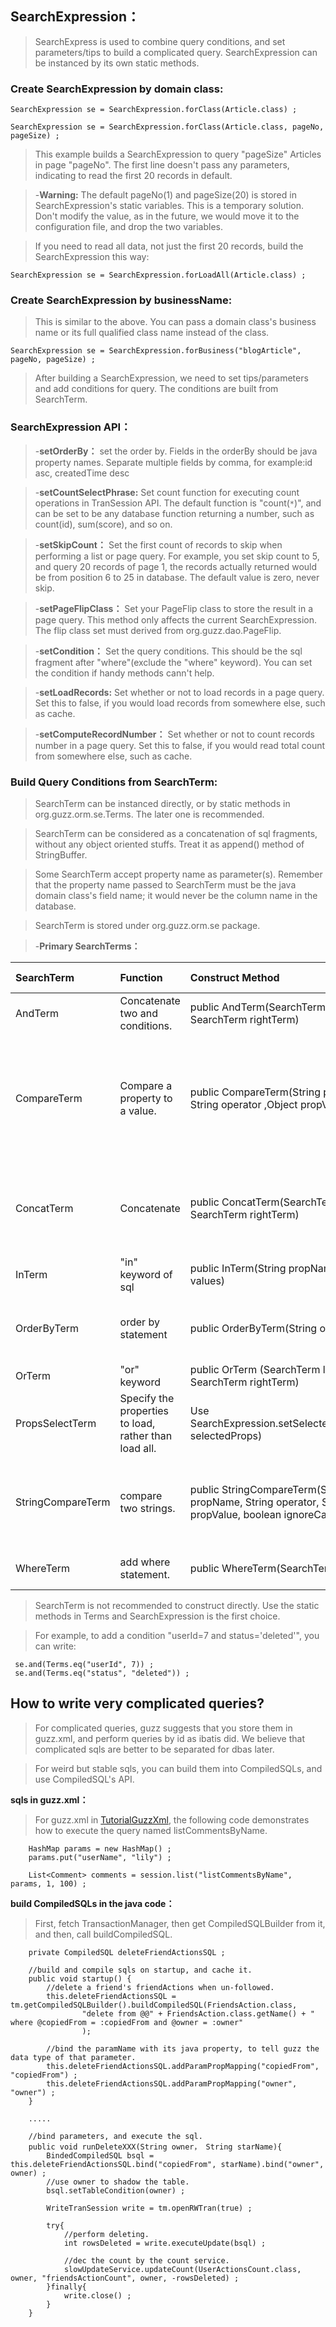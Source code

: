 ## SearchExpression： ##

> SearchExpress is used to combine query conditions, and set parameters/tips to build a complicated query. SearchExpression can be instanced by its own static methods.

### Create SearchExpression by domain class: ###

```
SearchExpression se = SearchExpression.forClass(Article.class) ;

SearchExpression se = SearchExpression.forClass(Article.class, pageNo, pageSize) ;

```

> This example builds a SearchExpression to query "pageSize" Articles in page "pageNo". The first line doesn't pass any parameters, indicating to read the first 20 records in default.

> -**Warning:** The default pageNo(1) and pageSize(20) is stored in SearchExpression's static variables. This is a temporary solution. Don't modify the value, as in the future, we would move it to the configuration file, and drop the two variables.

> If you need to read all data, not just the first 20 records, build the SearchExpression this way:

```
SearchExpression se = SearchExpression.forLoadAll(Article.class) ;
```

### Create SearchExpression by businessName: ###

> This is similar to the above. You can pass a domain class's business name or its full qualified class name instead of the class.

```
SearchExpression se = SearchExpression.forBusiness("blogArticle", pageNo, pageSize) ;
```

> After building a SearchExpression, we need to set tips/parameters and add conditions for query. The conditions are built from SearchTerm.

### SearchExpression API： ###

> -**setOrderBy：**
> set the order by. Fields in the orderBy should be java property names. Separate multiple fields by comma, for example:id asc, createdTime desc

> -**setCountSelectPhrase:**
> Set count function for executing count operations in TranSession API. The default function is "count(`*`)", and can be set to be any database function returning a number, such as count(id), sum(score), and so on.

> -**setSkipCount：**
> Set the first count of records to skip when performing a list or page query. For example, you set skip count to 5, and query 20 records of page 1, the records actually returned would be from position 6 to 25 in database. The default value is zero, never skip.

> -**setPageFlipClass：**
> Set your PageFlip class to store the result in a page query. This method only affects the current SearchExpression. The flip class set must derived from org.guzz.dao.PageFlip.

> -**setCondition：**
> Set the query conditions. This should be the sql fragment after "where"(exclude the "where" keyword). You can set the condition if handy methods cann't help.

> -**setLoadRecords:**
> Set whether or not to load records in a page query. Set this to false, if you would load records from somewhere else, such as cache.

> -**setComputeRecordNumber：**
> Set whether or not to count records number in a page query. Set this to false, if you would read total count from somewhere else, such as cache.

### Build Query Conditions from SearchTerm: ###

> SearchTerm can be instanced directly, or by static methods in org.guzz.orm.se.Terms. The later one is recommended.

> SearchTerm can be considered as a concatenation of sql fragments, without any object oriented stuffs. Treat it as append() method of StringBuffer.

> Some SearchTerm accept property name as parameter(s). Remember that the property name passed to SearchTerm must be the java domain class's field name; it would never be the column name in the database.

> SearchTerm is stored under org.guzz.orm.se package.

> -**Primary SearchTerms：**

| **SearchTerm**  | **Function**  | **Construct Method** | **Construct Parameters** |
|:----------------|:--------------|:---------------------|:-------------------------|
| AndTerm | Concatenate two and conditions. | public AndTerm(SearchTerm leftTerm, SearchTerm rightTerm) | two conditions to do and. |
| CompareTerm | Compare a property to a value. | public CompareTerm(String propName, String operator ,Object propValue) | construct to: propName + operator + propValue. The available operators are defined as static variables in CompareTerm. |
| ConcatTerm | Concatenate | public ConcatTerm(SearchTerm leftTerm, SearchTerm rightTerm) | concatenate the two conditions together, add a whitespace between them. |
| InTerm | "in" keyword of sql |public InTerm(String propName, List/int[.md](.md) values) | propName in values |
| OrderByTerm | order by statement | public OrderByTerm(String orderBy) | Separate multiple orderBys by comma.eg:id asc, title desc  |
| OrTerm | "or" keyword |public OrTerm (SearchTerm leftTerm, SearchTerm rightTerm) | leftTerm or rightTerm |
| PropsSelectTerm | Specify the properties to load, rather than load all. | Use SearchExpression.setSelectedProps(String selectedProps) |eg: "id, name" |
| StringCompareTerm | compare two strings. | public StringCompareTerm(String propName, String operator, String propValue, boolean ignoreCase) | support "like" keyword, and ignore case(add low(xxx) function in query). |
| WhereTerm | add where statement. | public WhereTerm(SearchTerm condition) | set where statement. private API. |

> SearchTerm is not recommended to construct directly. Use the static methods in Terms and SearchExpression is the first choice.

> For example, to add a condition "userId=7 and status='deleted'", you can write:
```
 se.and(Terms.eq("userId", 7)) ;
 se.and(Terms.eq("status", "deleted")) ;
```

## How to write very complicated queries? ##

> For complicated queries, guzz suggests that you store them in guzz.xml, and perform queries by id as ibatis did. We believe that complicated sqls are better to be separated for dbas later.

> For weird but stable sqls, you can build them into CompiledSQLs, and use CompiledSQL's API.

**sqls in guzz.xml：**

> For guzz.xml in [TutorialGuzzXml](TutorialGuzzXml.md), the following code demonstrates how to execute the query named listCommentsByName.

```
	HashMap params = new HashMap() ;
	params.put("userName", "lily") ;
	
	List<Comment> comments = session.list("listCommentsByName", params, 1, 100) ;
```

**build CompiledSQLs in the java code：**

> First, fetch TransactionManager, then get CompiledSQLBuilder from it, and then, call buildCompiledSQL.

```
 	private CompiledSQL deleteFriendActionsSQL ;
 
 	//build and compile sqls on startup, and cache it.
 	public void startup() {
		//delete a friend's friendActions when un-followed.
		this.deleteFriendActionsSQL = tm.getCompiledSQLBuilder().buildCompiledSQL(FriendsAction.class, 
				"delete from @@" + FriendsAction.class.getName() + " where @copiedFrom = :copiedFrom and @owner = :owner"
				);
				
		//bind the paramName with its java property, to tell guzz the data type of that parameter.
		this.deleteFriendActionsSQL.addParamPropMapping("copiedFrom", "copiedFrom") ;
		this.deleteFriendActionsSQL.addParamPropMapping("owner", "owner") ;
	}
	
	.....
	
	//bind parameters, and execute the sql.
	public void runDeleteXXX(String owner， String starName){
		BindedCompiledSQL bsql = this.deleteFriendActionsSQL.bind("copiedFrom", starName).bind("owner", owner) ;
		//use owner to shadow the table.
		bsql.setTableCondition(owner) ;
				
		WriteTranSession write = tm.openRWTran(true) ;
		
		try{
			//perform deleting.
			int rowsDeleted = write.executeUpdate(bsql) ;
			
			//dec the count by the count service.
			slowUpdateService.updateCount(UserActionsCount.class, owner, "friendsActionCount", owner, -rowsDeleted) ;
		}finally{
			write.close() ;
		}
 	}
 
```

